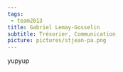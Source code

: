 ```yaml
---
tags:
 - team2013
title: Gabriel Lemay-Gosselin
subtitle: Trésorier, Communication
picture: pictures/stjean-pa.png
---
```


yupyup
